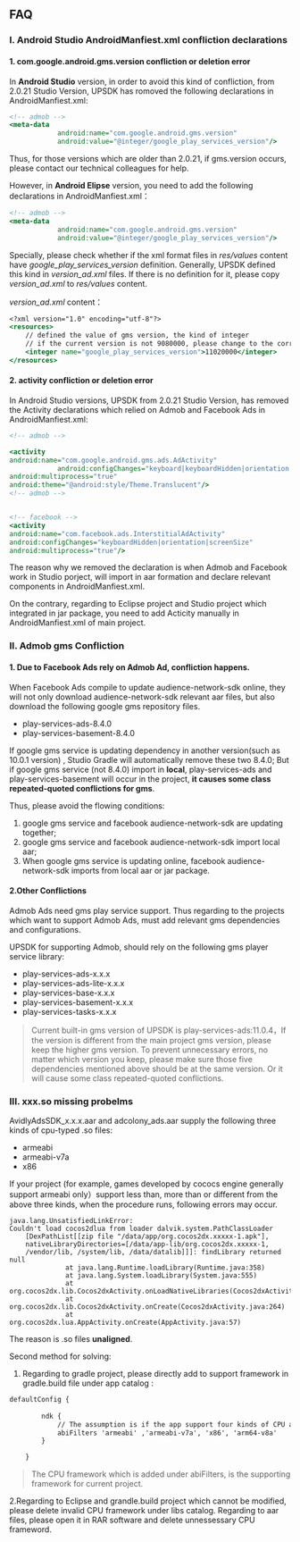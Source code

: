 ## FAQ

### I. Android Studio AndroidManfiest.xml confliction declarations

#### 1. com.google.android.gms.version confliction or deletion error
In **Android Studio** version, in order to avoid this kind of confliction, from 2.0.21 Studio Version, UPSDK has romoved the following declarations in AndroidManfiest.xml:
```asp
<!-- admob -->
<meta-data
            android:name="com.google.android.gms.version"
            android:value="@integer/google_play_services_version"/>
```
Thus, for those versions which are older than 2.0.21, if gms.version occurs, please contact our technical colleagues for help.

However, in **Android Elipse** version, you need to add the following declarations in AndroidManfiest.xml：
```asp
<!-- admob -->
<meta-data
            android:name="com.google.android.gms.version"
            android:value="@integer/google_play_services_version"/>
```
Specially, please check whether if the xml format files in *res/values* content have *google_play_services_version* definition. Generally, UPSDK defined this kind in *version_ad.xml* files. If there is no definition for it, please copy *version_ad.xml* to *res/values* content.

*version_ad.xml* content：
```asp
<?xml version="1.0" encoding="utf-8"?>
<resources>
	// defined the value of gms version, the kind of integer
	// if the current version is not 9080000, please change to the correct version.
    <integer name="google_play_services_version">11020000</integer>
</resources>
```

#### 2. activity confliction or deletion error
In Android Studio versions, UPSDK from 2.0.21 Studio Version,  has removed the Activity declarations which relied on Admob and Facebook Ads in AndroidManfiest.xml:
```asp
<!-- admob -->

<activity
android:name="com.google.android.gms.ads.AdActivity"
            android:configChanges="keyboard|keyboardHidden|orientation|screenLayout|uiMode|screenSize|smallestScreenSize"
android:multiprocess="true"
android:theme="@android:style/Theme.Translucent"/>
<!-- admob -->


<!-- facebook -->
<activity
android:name="com.facebook.ads.InterstitialAdActivity"
android:configChanges="keyboardHidden|orientation|screenSize"
android:multiprocess="true"/>
```

The reason why we removed the declaration is when Admob and Facebook work in Studio porject, will import in aar formation and declare relevant components in AndroidManfiest.xml.

On the contrary, regarding to Eclipse project and Studio project which integrated in jar package, you need to add Acticity manually in AndroidManfiest.xml of main project.

### II. Admob gms Confliction

#### 1. Due to Facebook Ads rely on Admob Ad, confliction happens.
When Facebook Ads compile to update audience-network-sdk online, they will not only download audience-network-sdk relevant aar files, but also download the following google gms repository files. 
- play-services-ads-8.4.0
- play-services-basement-8.4.0

If google gms service is updating dependency in another version(such as 10.0.1 version) , Studio Gradle will automatically remove these two 8.4.0; But if google gms service (not 8.4.0) import in **local**, play-services-ads and play-services-basement will occur in the project, **it causes some class repeated-quoted conflictions for gms**.

Thus, please avoid the flowing conditions:
1. google gms service and facebook audience-network-sdk are updating together;
2. google gms service and facebook audience-network-sdk import local aar;
3. When google gms service is updating online, facebook audience-network-sdk imports from local aar or jar package. 

#### 2.Other Conflictions

Admob Ads need gms play service support. Thus regarding to the projects which want to support Admob Ads, must add relevant gms dependencies and configurations.

UPSDK for supporting Admob, should rely on the following gms player service library:
- play-services-ads-x.x.x
- play-services-ads-lite-x.x.x
- play-services-base-x.x.x
- play-services-basement-x.x.x
- play-services-tasks-x.x.x

> Current built-in gms version of UPSDK is play-services-ads:11.0.4，If the version is different from the main project gms version, please keep the higher gms version. To prevent unnecessary errors, no matter which version you keep, please make sure those five dependencies mentioned above should be at the same version. Or it will cause some class repeated-quoted conflictions.


### III. xxx.so missing probelms
AvidlyAdsSDK_x.x.x.aar and adcolony_ads.aar supply the following three kinds of cpu-typed .so files:
- armeabi
- armeabi-v7a
- x86

If your project (for example, games developed by cococs engine generally support armeabi only）support less than, more than or different from the above three kinds, when the procedure runs, following errors may occur.



```
java.lang.UnsatisfiedLinkError:
Couldn't load cocos2dlua from loader dalvik.system.PathClassLoader
    [DexPathList[[zip file "/data/app/org.cocos2dx.xxxxx-1.apk"],
    nativeLibraryDirectories=[/data/app-lib/org.cocos2dx.xxxxx-1, 
    /vendor/lib, /system/lib, /data/datalib]]]: findLibrary returned null
              at java.lang.Runtime.loadLibrary(Runtime.java:358)
              at java.lang.System.loadLibrary(System.java:555)
              at org.cocos2dx.lib.Cocos2dxActivity.onLoadNativeLibraries(Cocos2dxActivity.java:248)
              at org.cocos2dx.lib.Cocos2dxActivity.onCreate(Cocos2dxActivity.java:264)
              at org.cocos2dx.lua.AppActivity.onCreate(AppActivity.java:57)

```
The reason is .so files **unaligned**.

Second method for solving:
1. Regarding to gradle project, please directly add to support framework in gradle.build file under app catalog :
```asp
defaultConfig {
 
        ndk {
            // The assumption is if the app support four kinds of CPU as followed
            abiFilters 'armeabi' ,'armeabi-v7a', 'x86', 'arm64-v8a'
        }

    }
```
> The CPU framework which is added under abiFilters, is the supporting framework for current project.

2.Regarding to Eclipse and grandle.build project which cannot be modified, please delete invalid CPU framework under libs catalog. Regarding to aar files, please open it in RAR software and delete unnessessary CPU frameword.




